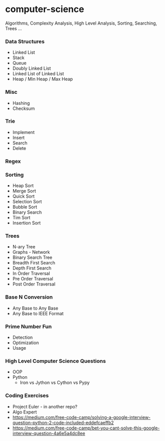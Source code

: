 # computer-science
Algorithms, Complexity Analysis, High Level Analysis, Sorting, Searching, Trees ...

### Data Structures
- Linked List
- Stack
- Queue
- Doubly Linked List
- Linked List of Linked List
- Heap / Min Heap / Max Heap

### Misc
- Hashing
- Checksum

### Trie
- Implement
- Insert
- Search
- Delete

### Regex

### Sorting
- Heap Sort
- Merge Sort
- Quick Sort
- Selection Sort
- Bubble Sort
- Binary Search
- Tim Sort
- Insertion Sort

### Trees
- N-ary Tree
- Graphs - Network
- Binary Search Tree
- Breadth First Search
- Depth First Search
- In Order Traversal
- Pre Order Traversal
- Post Order Traversal

### Base N Conversion
- Any Base to Any Base
- Any Base to IEEE Format


### Prime Number Fun
- Detection
- Optimization
- Usage


### High Level Computer Science Questions
- OOP
- Python
   - Iron vs Jython vs Cython vs Pypy

### Coding Exercises
- Project Euler - in another repo?
- Algo Expert
- https://medium.com/free-code-camp/solving-a-google-interview-question-python-2-code-included-eddefcaeffb2
- https://medium.com/free-code-camp/bet-you-cant-solve-this-google-interview-question-4a6e5a4dc8ee
